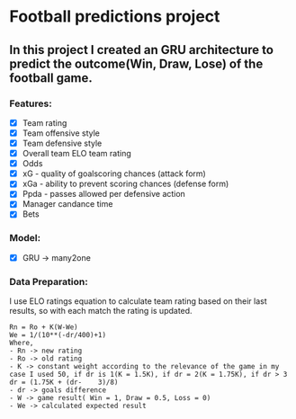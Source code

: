 # Football predictions project
In this project I created an GRU architecture to predict the outcome(Win, Draw, Lose) of the football game.
---

### __Features:__
- [x] Team rating 
- [x] Team offensive style
- [x] Team defensive style
- [x] Overall team ELO team rating 
- [x] Odds
- [x] xG - quality of goalscoring chances (attack form)
- [x] xGa - ability to prevent scoring chances (defense form) 
- [x] Ppda - passes allowed per defensive action 
- [x] Manager candance time
- [x] Bets

### __Model:__
- [x] GRU -> many2one

### __Data Preparation:__
I use ELO ratings equation to calculate team rating based on their last results, so with each match the rating is updated.

    Rn = Ro + K(W-We)
    We = 1/(10**(-dr/400)+1)
    Where,
    - Rn -> new rating
    - Ro -> old rating
    - K -> constant weight according to the relevance of the game in my case I used 50, if dr is 1(K = 1.5K), if dr = 2(K = 1.75K), if dr > 3 dr = (1.75K + (dr-    3)/8)
    - dr -> goals difference  
    - W -> game result( Win = 1, Draw = 0.5, Loss = 0) 
    - We -> calculated expected result

